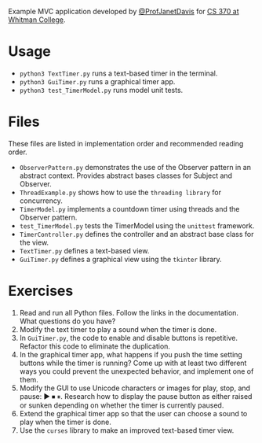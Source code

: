 Example MVC application developed by [@ProfJanetDavis](https://github.com/ProfJanetDavis) for [CS 370 at Whitman College](https://github.com/whitmancs370).

# Usage
- `python3 TextTimer.py` runs a text-based timer in the terminal.
- `python3 GuiTimer.py` runs a graphical timer app.
- `python3 test_TimerModel.py` runs model unit tests.

# Files
These files are listed in implementation order and recommended reading order.
- `ObserverPattern.py` demonstrates the use of the Observer pattern in an abstract context. Provides abstract bases classes for Subject and Observer.
- `ThreadExample.py` shows how to use the `threading library` for concurrency.
- `TimerModel.py` implements a countdown timer using threads and the Observer pattern. 
- `test_TimerModel.py` tests the TimerModel using the `unittest` framework.
- `TimerController.py` defines the controller and an abstract base class for the view.
- `TextTimer.py` defines a text-based view.
- `GuiTimer.py` defines a graphical view using the `tkinter` library.

# Exercises
1. Read and run all Python files. Follow the links in the documentation. What questions do you have?
2. Modify the text timer to play a sound when the timer is done.
3. In `GuiTimer.py`, the code to enable and disable buttons is repetitive. Refactor this code to eliminate the duplication.
4. In the graphical timer app, what happens if you push the time setting buttons while the timer is running? Come up with at least two different ways you could prevent the unexpected behavior, and implement one of them.
5. Modify the GUI to use Unicode characters or images for play, stop, and pause: ▶ ⏹ ⏸. Research how to display the pause button as either raised or sunken depending on whether the timer is currently paused.
5. Extend the graphical timer app so that the user can choose a sound to play when the timer is done.
7. Use the `curses` library to make an improved text-based timer view.
